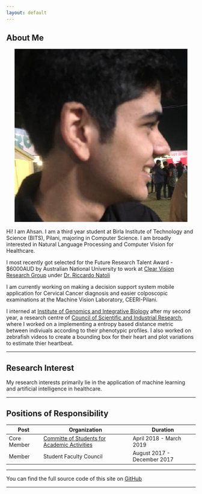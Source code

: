 ```yaml
---
layout: default
---
```


## About Me
<p align = "center">
 <img class="profile-picture" src="dp.jpg" >
</p>

Hi! I am Ahsan. I am a third year student at Birla Institute of Technology and Science (BITS), Pilani, majoring in Computer Science. I am broadly interested in Natural Language Processing and Computer Vision for Healthcare.

I most recently got selected for the Future Research Talent Award - $6000AUD by Australian National University to work at [Clear Vision Research Group](https://www.clearvisionresearch.com/) under [Dr. Riccardo Natoli](https://jcsmr.anu.edu.au/people/academics/dr-riccardo-natoli) 

I am currently working on making a decision support system mobile application for Cervical Cancer diagnosis and easier colposcopic examinations at the Machine Vision Laboratory, CEERI-Pilani. 
 
I interned at [Institute of Genomics and Integrative Biology](https://www.igib.res.in/) after my second year, a research centre of [Council of Scientific and Industrial Research](https://www.csir.res.in/), where I worked on a implementing a entropy based distance metric between indiviuals according to their phenotypic profiles. I also worked on zebrafish videos to create a bounding box for their heart and plot variations to estimate thier heartbeat.


---

## Research Interest

My research interests primarily lie in the application of machine learning and artificial intelligence in healthcare. 

---

## Positions of Responsibility

Post | Organization | Duration
--- | --- | ---
Core Member | [Committe of Students for Academic Activities](https://www.linkedin.com/in/costaa-apogee-bits-pilani-1b2267187/) | April 2018 - March 2019
Member | Student Faculty Council | August 2017 - December 2017

---
You can find the full source code of this site on [GitHub](https://github.com/Megh-Thakkar/Megh-Thakkar.github.io)

---
